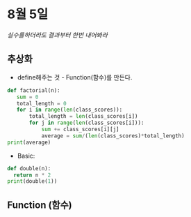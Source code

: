 # 8월 5일

*실수를하더라도 결과부터 한번 내어봐라*

## 추상화
* define해주는 것 - Function(함수)를 만든다.
```py
def factorial(n):
   sum = 0
   total_length = 0
   for i in range(len(class_scores)):
       total_length = len(class_scores[i])
       for j in range(len(class_scores[i])):
           sum += class_scores[i][j]
           average = sum/(len(class_scores)*total_length)
print(average)
```
* Basic:
 ```py
def double(n):
   return n * 2
print(double(1))
```

## Function (함수)